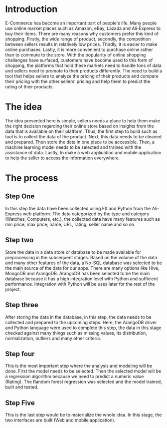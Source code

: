 # Introduction
E-Commerce has become an important part of people's life. Many people use online market places such as Amazon, eBay, Lazada and Ali-Express to buy their items. There are many reasons why customers prefer this kind of shopping. Firstly, the wide range of product, secondly, the competition between sellers results in relatively low prices. Thirdly, it is easier to make online purchases. Lastly, it is more convenient to purchase online rather than to commute to the store. With the popularity of online shopping challenges have surfaced, customers have become used to this form of shopping, the platforms that hold these markets need to handle tons of data and sellers need to promote to their products differently. The need to build a tool that helps sellers to analyze the pricing of their products and compare their pricing with the other sellers’ pricing and help them to predict the rating of their products.

# The idea
The idea presented here is simple, sellers needs a place to help them make the right decision regarding their online store based on insights from the data that is available on their platform. Thus, the first step to build such as tool is to collect the data of the product. Next, this data needs to be cleaned and prepared. Then store the data in one place to be accessible. Then, a machine learning model needs to be selected and trained with the assistance of data. Lastly, to make a web application and mobile application to help the seller to access the information everywhere.

# The process

## Step One 
In this step the data have been collected using F# and Python from the Ali-Express web platform. The data categorized by the type and category (Watches, Computers, etc.), the collected data have many features such as min price, max price, name, URL, rating, seller name and so on. 

## Step two 
Store the data in a data store or database to be made available for preprocessing in the subsequent stages. Based on the volume of the data and many other features of the data, a No-SQL database was selected to be the main source of the data for our apps. There are many options like Hive, MongoDB and ArangoDB. ArangoDB has been selected to be the main database because it has a high integration level with Python and sufficient performance. Integration with Python will be uses later for the rest of the project.

## Step three
After storing the data in the database, in this step, the data needs to be collected and prepared to the upcoming steps. Here, the ArangoDB driver and Python language were used to complete this step, the data in this stage checked against many things such as missing values, its distribution, normalization, outliers and many other criteria.

## Step four 
This is the most important step where the analysis and modeling will be done. First the model needs to be selected. Then the selected model will be a regression algorithm because we need to predict a numeric value (Rating). The Random forest regression was selected and the model trained, built and tested.

## Step Five
This is the last step would be to materialize the whole idea. In this stage, the two interfaces are built (Web and mobile application).
